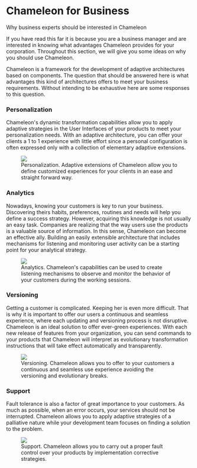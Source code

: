 # Chameleon for Business

<p class="lead">Why business experts should be interested in Chameleon</p>

If you have read this far it is because you are a business manager and are interested in knowing what advantages Chameleon provides for your corporation. Throughout this section, we will give you some ideas on why you should use Chameleon.

Chameleon is a framework for the development of adaptive architectures based on components. The question that should be answered here is what advantages this kind of architectures offers to meet your business requirements. Without intending to be exhaustive here are some responses to this question.

### Personalization

Chameleon's dynamic transformation capabilities allow you to apply adaptive strategies in the User Interfaces of your products to meet your personalization needs. With an adaptive architecture, you can offer your clients a 1 to 1 experience with little effort since a personal configuration is often expressed only with a collection of elementary adaptive extensions.

<figure>
  <img src="../../resources/markdowns/figures/Introduction/Business.01.png">
  <figcaption>Personalization. Adaptive extensions of Chameleon allow you to define customized experiences for your clients in an ease and straight forward way.
  </figcaption>
</figure>  

### Analytics

Nowadays, knowing your customers is key to run your business. Discovering theirs habits, preferences, routines and needs will help you define a success strategy. However, acquiring this knowledge is not usually an easy task. Companies are realizing that the way users use the products is a valuable source of information. In this sense, Chameleon can become an effective ally. Building an easily extensible architecture that includes mechanisms for listening and monitoring user activity can be a starting point for your analytical strategy.

<figure>
  <img src="../../resources/markdowns/figures/Introduction/Business.02.png">
  <figcaption>Analytics. Chameleon's capabilities can be used to create listening mechanisms to observe and monitor the behavior of your customers during the working sessions.
  </figcaption>
</figure>  

### Versioning

Getting a customer is complicated. Keeping her is even more difficult. That is why it is important to offer our users a continuous and seamless experience, where each updating and versioning process is not disruptive. Chameleon is an ideal solution to offer ever-green experiences. With each new release of features from your organization, you can send commands to your products that Chameleon will interpret as evolutionary transformation instructions that will take effect automatically and transparently.

<figure>
  <img src="../../resources/markdowns/figures/Introduction/Business.03.png">
  <figcaption>Versioning. Chameleon allows you to offer to your customers a continuous and seamless use experience avoiding the versioning and evolutionary breaks.
  </figcaption>
</figure>  

### Support

Fault tolerance is also a factor of great importance to your customers. As much as possible, when an error occurs, your services should not be interrupted. Chameleon allows you to apply adaptive strategies of a palliative nature while your development team focuses on finding a solution to the problem.

<figure>
  <img src="../../resources/markdowns/figures/Introduction/Business.04.png">
  <figcaption>Support. Chameleon allows you to carry out a proper fault control over your products by implementation corrective strategies.
  </figcaption>
</figure>


<div class="see-also">
  <div class="controls">
    <a href="doc.html#Motivations:Overview"   class="control previous"></a>
    <a href="doc.html#Motivations:Architects" class="control next"></a>
  </div>
</div>
